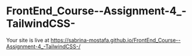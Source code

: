 # FrontEnd_Course--Assignment-4_-TailwindCSS-

Your site is live at https://sabrina-mostafa.github.io/FrontEnd_Course--Assignment-4_-TailwindCSS-/
